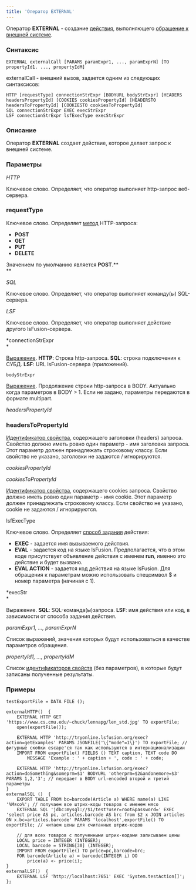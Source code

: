 ```yaml
---
title: 'Оператор EXTERNAL'
---
```


Оператор **EXTERNAL** - создание [действия](Actions.md), выполняющего [обращение к внешней системе](Access_to_an_external_system_EXTERNAL_.md). 

### Синтаксис

    EXTERNAL externalCall [PARAMS paramExpr1, ..., paramExprN] [TO propertyId1. ..., propertyIdM]

externalCall - внешний вызов, задается одним из следующих синтаксисов:

    HTTP [requestType] connectionStrExpr [BODYURL bodyStrExpr] [HEADERS headersPropertyId] [COOKIES cookiesPropertyId] [HEADERSTO headersToPropertyId] [COOKIESTO cookiesToPropertyId]
    SQL connectionStrExpr EXEC execStrExpr
    LSF connectionStrExpr lsfExecType execStrExpr

### Описание

Оператор **EXTERNAL** создает действие, которое делает запрос к внешней системе.

### Параметры

*HTTP*

Ключевое слово. Определяет, что оператор выполняет http-запрос веб-сервера.

### requestType

Ключевое слово. Определяет [метод](https://ru.wikipedia.org/wiki/HTTP#%D0%9C%D0%B5%D1%82%D0%BE%D0%B4%D1%8B) HTTP-запроса:

-   **POST**
-   **GET**
-   **PUT**
-   **DELETE**

Значением по умолчанию является **POST**.**  
**

*SQL*

Ключевое слово. Определяет, что оператор выполняет команду(ы) SQL-сервера.

*LSF*

Ключевое слово. Определяет, что оператор выполняет действие другого lsFusion-сервера.

*connectionStrExpr  
*

[Выражение](Expression.md). ****HTTP****: Строка http-запроса. **SQL**: строка подключения к СУБД. **LSF**: URL lsFusion-сервера (приложений).

    bodyStrExpr

[Выражение](Expression.md). Продолжение строки http-запроса в BODY. Актуально когда параметров в BODY > 1. Если не задано, параметры передаются в формате multipart.

*headersPropertyId*

### headersToPropertyId

[Идентификатор свойства](IDs.md#propertyid-broken), содержащего заголовки (headers) запроса. Свойство должно иметь ровно один параметр - имя заголовка запроса. Этот параметр должен принадлежать строковому классу. Если свойство не указано, заголовки не задаются / игнорируются.

*cookiesPropertyId*

*cookiesToPropertyId*

[Идентификатор свойства](IDs.md#propertyid-broken), содержащего cookies запроса. Свойство должно иметь ровно один параметр - имя cookie. Этот параметр должен принадлежать строковому классу. Если свойство не указано, cookie не задаются / игнорируются.

lsfExecType

Ключевое слово. Определяет [способ задания](Access_from_an_external_system.md#actiontype) действия:

-   **EXEC** - задается имя вызываемого действия.
-   **EVAL** - задается код на языке lsFusion. Предполагается, что в этом коде присутствует объявление действия с именем **run**, именно это действие и будет вызвано.
-   **EVAL ACTION** - задается код действия на языке lsFusion. Для обращения к параметрам можно использовать спецсимвол $ и номер параметра (начиная с 1).

*execStr  
*

Выражение. **SQL**: SQL-команда(ы)запроса. **LSF**: имя действия или код, в зависимости от способа задания действия.

*paramExpr1, ..., paramExprN*

Список выражений, значения которых будут использоваться в качестве параметров обращения.

*propertyId1, ..., propertyIdM*

Список [идентификаторов свойств](IDs.md) (без параметров), в которые будут записаны полученные результаты.

### Примеры


```lsf
testExportFile = DATA FILE ();

externalHTTP()  {
    EXTERNAL HTTP GET 'https://www.cs.cmu.edu/~chuck/lennapg/len_std.jpg' TO exportFile;
    open(exportFile());

    EXTERNAL HTTP 'http://tryonline.lsfusion.org/exec?action=getExamples' PARAMS JSONFILE('\{"mode"=1\}') TO exportFile; // фигурные скобки escape'ся так как используются в интернационализации
    IMPORT FROM exportFile() FIELDS () TEXT caption, TEXT code DO
        MESSAGE 'Example : ' + caption + ', code : ' + code;

    EXTERNAL HTTP 'http://tryonline.lsfusion.org/exec?action=doSomething&someprm=$1' BODYURL 'otherprm=$2&andonemore=$3' PARAMS 1,2,'3'; // передает в BODY url-encoded второй и третий параметры
}
externalSQL ()  {
    EXPORT TABLE FROM bc=barcode(Article a) WHERE name(a) LIKE '%Мясо%'; // получаем все штрих-коды товаров с именем мясо
    EXTERNAL SQL 'jdbc:mysql://$1/test?user=root&password=' EXEC 'select price AS pc, articles.barcode AS brc from $2 x JOIN articles ON x.bc=articles.barcode' PARAMS 'localhost',exportFile() TO exportFile; // читаем цены для считанных штрих-кодов

    // для всех товаров с полученными штрих-кодами записываем цены
    LOCAL price = INTEGER (INTEGER);
    LOCAL barcode = STRING[30] (INTEGER);
    IMPORT FROM exportFile() TO price=pc,barcode=brc;
    FOR barcode(Article a) = barcode(INTEGER i) DO
        price(a) <- price(i);
}
externalLSF()  {
    EXTERNAL LSF 'http://localhost:7651' EXEC 'System.testAction[]';
};
```

  
